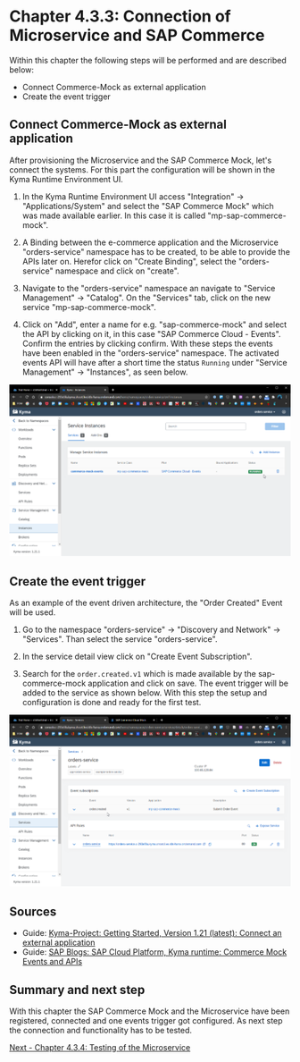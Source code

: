 # Chapter 4.3.3: Connection of Microservice and SAP Commerce

Within this chapter the following steps will be performed and are described below:

* Connect Commerce-Mock as external application
* Create the event trigger


## Connect Commerce-Mock as external application 

After provisioning the Microservice and the SAP Commerce Mock, let's  connect the systems. For this part the configuration will be shown in the Kyma Runtime Environment UI.

1. In the Kyma Runtime Environment UI access "Integration" -> "Applications/System" and select the "SAP Commerce Mock" which was made available earlier. In this case it is called "mp-sap-commerce-mock".

2. A Binding between the e-commerce application and the Microservice "orders-service" namespace has to be created, to be able to provide the APIs later on. Herefor click on "Create Binding", select the "orders-service" namespace and click on "create".

3. Navigate to the "orders-service" namespace an navigate to "Service Management" -> "Catalog". On the "Services" tab, click on the new service "mp-sap-commerce-mock". 

4. Click on "Add", enter a name for e.g. "sap-commerce-mock" and select the API by clicking on it, in this case "SAP Commerce Cloud - Events". Confirm the entries by clicking confirm. With these steps the events have been enabled in the "orders-service" namespace. The activated events API will have after a short time the status `Running` under "Service Management" -> "Instances", as seen below.

![](images/03_01_Connect_to_Commerce-Mock.png)


## Create the event trigger

As an example of the event driven architecture, the "Order Created" Event will be used.

1. Go to the namespace "orders-service" -> "Discovery and Network" -> "Services". Than select the service "orders-service". 

2. In the service detail view click on "Create Event Subscription".

3. Search for the `order.created.v1` which is made available by the sap-commerce-mock application and click on save. The event trigger will be added to the service as shown below. With this step the setup and configuration is done and ready for the first test.

![](images/03_02_Add_event_to_service.png)


## Sources

* Guide: [Kyma-Project: Getting Started, Version 1.21 (latest): Connect an external application](https://kyma-project.io/docs/root/getting-started#getting-started-connect-an-external-application)
* Guide: [SAP Blogs: SAP Cloud Platform, Kyma runtime: Commerce Mock Events and APIs](https://blogs.sap.com/2020/06/17/sap-cloud-platform-extension-factory-kyma-runtime-commerce-mock-events-and-apis/) 


## Summary and next step

With this chapter the SAP Commerce Mock and the Microservice have been registered, connected and one events trigger got configured. As next step the connection and functionality has to be tested.

[Next - Chapter 4.3.4: Testing of the Microservice](https://github.com/klouisbrother/ba-kyma-prototype/tree/main/4.3.4_testing/README.md)  